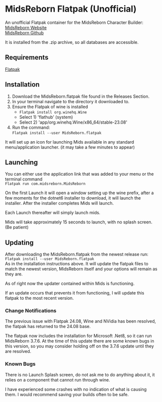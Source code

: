 # MidsReborn Flatpak (Unofficial)
An unofficial Flatpak container for the MidsReborn Character Builder:  
[MidsReborn Website](https://midsreborn.com)  
[MidsReborn Github](https://github.com/LoadedCamel/MidsReborn)

It is installed from the .zip archive, so all databases are accessible.

## Requirements
[Flatpak](https://Flatpak.org)

## Installation
1. Download the MidsReborn.flatpak file found in the Releases Section.
2. In your terminal navigate to the directory it downloaded to.
3. Ensure the Flatpak of wine is installed  
   - `Flatpak install org.winehq.Wine`
   - Select 1) 'flathub' (system)
   - Select 2) 'app/org.winehq.Wine/x86_64/stable-23.08'
4. Run the command:  
   `Flatpak install --user MidsReborn.flatpak`

It will set up an icon for launching Mids available in any standard menu/application launcher. (it may take a few minutes to appear)

## Launching
You can either use the application link that was added to your menu or the terminal command  
    `Flatpak run com.midsreborn.MidsReborn`

On the first Launch it will open a window setting up the wine prefix, after a few moments for the dotnet6 installer to download, it will launch the installer.
After the installer completes Mids will launch.

Each Launch thereafter will simply launch mids.

Mids will take approximately 15 seconds to launch, with no splash screen. (Be patient)

## Updating
After downloading the MidsReborn.flatpak from the newest release run:  
   `Flatpak install --user MidsReborn.flatpak`  
As in the installation instructions above. It will update the flatpak files to match the newest version, MidsReborn itself and your options will remain as they are.

As of right now the updater contained within Mids is functioning.

If an update occurs that prevents it from functioning, I will update this flatpak to the most recent version.

### Change Notifications
The previous issue with Flatpak 24.08, Wine and NVidia has been resolved, the flatpak has returned to the 24.08 base.

The flatpak now includes the installation for Microsoft .Net8, so it can run MidsReborn 3.7.6. At the time of this update there are some known bugs in this version, so you may consider holding off on the 3.7.6 update until they are resolved.

### Known Bugs
There is no Launch Splash screen, do not ask me to do anything about it, it relies on a component that cannot run through wine.

I have experienced some crashes with no indication of what is causing them. I would recommend saving your builds often to be safe.
